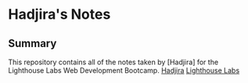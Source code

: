 # Hadjira's Notes
## Summary 

This repository contains all of the notes taken by [Hadjira] for the Lighthouse Labs Web Development Bootcamp.
[Hadjira](https://github.com/NHadjiraIA)
[Lighthouse Labs](https://www.lighthouselabs.ca/)